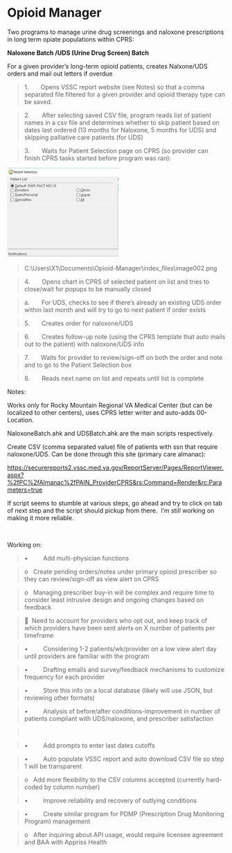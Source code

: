 Opioid Manager
==============

Two programs to manage urine drug screenings and naloxone prescriptions in long
term opiate populations within CPRS:

**Naloxone Batch /UDS (Urine Drug Screen) Batch**

For a given provider’s long-term opioid patients, creates Nalxone/UDS orders and
mail out letters if overdue

>   1.       Opens VSSC report website (see Notes) so that a comma separated
>   file filtered for a given provider and opioid therapy type can be saved. 

>   2.       After selecting saved CSV file, program reads list of patient names
>   in a csv file and determines whether to skip patient based on dates last
>   ordered (13 months for Naloxone, 5 months for UDS) and skipping palliative
>   care patients (for UDS)

>   3.       Waits for Patient Selection page on CPRS (so provider can finish
>   CPRS tasks started before program was ran):

![](media/d023f343a21771cf4e5bc82d1d865122.png)

>   C:\\Users\\X1\\Documents\\Opioid-Manager\\index_files\\image002.png

>   4.       Opens chart in CPRS of selected patient on list and tries to
>   close/wait for popups to be manually closed

>   a.       For UDS, checks to see if there’s already an existing UDS order
>   within last month and will try to go to next patient if order exists

>   5.       Creates order for naloxone/UDS

>   6.       Creates follow-up note (using the CPRS template that auto mails out
>   to the patient) with naloxone/UDS info

>   7.       Waits for provider to review/sign-off on both the order and note
>   and to go to the Patient Selection box

>   8.       Reads next name on list and repeats until list is complete

Notes:

Works only for Rocky Mountain Regional VA Medical Center (but can be localized
to other centers), uses CPRS letter writer and auto-adds 00-Location.

NaloxoneBatch.ahk and UDSBatch.ahk are the main scripts respectively.

Create CSV (comma separated value) file of patients with ssn that require
naloxone/UDS. Can be done through this site (primary care almanac):

https://securereports2.vssc.med.va.gov/ReportServer/Pages/ReportViewer.aspx?%2fPC%2fAlmanac%2fPAIN_ProviderCPRS&rs:Command=Render&rc:Parameters=true

If script seems to stumble at various steps, go ahead and try to click on tab of
next step and the script should pickup from there.  I’m still working on making
it more reliable.

 

Working on:

>   •         Add multi-physician functions

>   o   Create pending orders/notes under primary opioid prescriber so they can
>   review/sign-off as view alert on CPRS

>   o   Managing prescriber buy-in will be complex and require time to consider
>   least intrusive design and ongoing changes based on feedback

>     Need to account for providers who opt out, and keep track of which
>   providers have been sent alerts on X number of patients per timeframe

>   •         Considering 1-2 patients/wk/provider on a low view alert day until
>   providers are familiar with the program

>   •         Drafting emails and survey/feedback mechanisms to customize
>   frequency for each provider

>   •         Store this info on a local database (likely will use JSON, but
>   reviewing other formats)

>   •         Analysis of before/after conditions-improvement in number of
>   patients compliant with UDS/naloxone, and prescriber satisfaction

>    

>   •         Add prompts to enter last dates cutoffs

>   •         Auto populate VSSC report and auto download CSV file so step 1
>   will be transparent

>   o   Add more flexibility to the CSV columns accepted
>   (currently hard-coded by column number)

>   •         Improve reliability and recovery of outlying conditions

>   •         Create similar program for PDMP (Prescription Drug Monitoring
>   Program) management

>   o   After inquiring about API usage, would require licensee agreement and
>   BAA with Appriss Health

 
